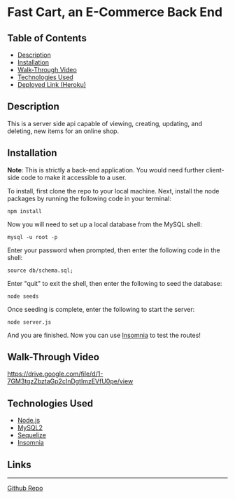 # Fast Cart, an E-Commerce Back End

## Table of Contents 

  - [Description](#description)
  - [Installation](#installation)
  - [Walk-Through Video](#walk-through-video)
  - [Technologies Used](#technologies-used)
  - [Deployed Link (Heroku)](#deployed-link-heroku)

## Description

This is a server side api capable of viewing, creating, updating, and deleting, new items for an online shop.

## Installation

**Note**:  This is strictly a back-end application.  You would need further client-side code to make it accessible to a user.

To install, first clone the repo to your local machine.  Next, install the node packages by running the following code in your terminal:

    npm install

Now you will need to set up a local database from the MySQL shell:

    mysql -u root -p

Enter your password when prompted, then enter the following code in the shell:

    source db/schema.sql;

Enter "quit" to exit the shell, then enter the following to seed the database:

    node seeds

Once seeding is complete, enter the following to start the server:

    node server.js

And you are finished.  Now you can use [Insomnia](https://insomnia.rest/) to test the routes!

## Walk-Through Video

https://drive.google.com/file/d/1-7GM3tgzZbztaGp2cInDgtImzEVfU0pe/view

## Technologies Used

 - [Node.js](https://nodejs.org/en/)
 - [MySQL2](https://www.npmjs.com/package/mysql2)
 - [Sequelize](https://sequelize.org/)
 - [Insomnia](https://insomnia.rest/)

## Links
---

[Github Repo](https://github.com/blchase215/fast-cart)

